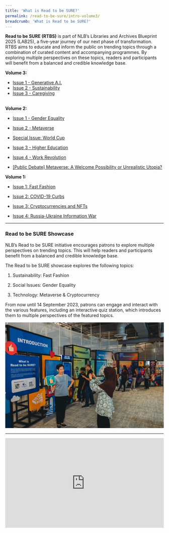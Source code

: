 ```yaml
---
title: 'What is Read to be SURE?'
permalink: /read-to-be-sure/intro-volume3/
breadcrumb: 'What is Read to be SURE?'
---
```


**Read to be SURE (RTBS)** is part of NLB’s Libraries and Archives Blueprint 2025 (LAB25), a five-year journey of our next phase of transformation. RTBS aims to educate and inform the public on trending topics through a combination of curated content and accompanying programmes. By exploring multiple perspectives on these topics, readers and participants will benefit from a balanced and credible knowledge base.

**Volume 3:**

- [Issue 1 - Generative A.I.](/read-to-be-sure-volume-3/issue1-generative-ai/)
- [Issue 2 - Sustainability](/read-to-be-sure-volume-3/issue2-sustainability/)
- [Issue 3 - Caregiving](/read-to-be-sure-volume-3/issue3-caregiving/)

<br>**Volume 2:**

- [Issue 1 - Gender Equality](/read-to-be-sure-volume-2/issue1-gender-equality/)

- [Issue 2 - Metaverse](/read-to-be-sure-volume-2/issue2-metaverse/)

- [Special Issue: World Cup](/read-to-be-sure-volume-2/special-issue1-worldcup/)

- [Issue 3 - Higher Education](/read-to-be-sure-volume-2/issue3-education/)

- [Issue 4 - Work Revolution](/read-to-be-sure-volume-2/issue4-workrevolution/)

- [[Public Debate] Metaverse: A Welcome Possibility or Unrealistic Utopia?](/read-to-be-sure-volume-2/mainstage-debate/)

  

**Volume 1:**

- [Issue 1: Fast Fashion](/read-to-be-sure/issue1-introduction/)

- [Issue 2: COVID-19 Curbs](/read-to-be-sure/issue2-overview/)

- [Issue 3: Cryptocurrencies and NFTs](/read-to-be-sure/issue3-overview/)

- [Issue 4: Russia-Ukraine Information War](/read-to-be-sure/issue4-ukraine/)

  

<hr>

### Read to be SURE Showcase

NLB’s Read to be SURE initiative encourages patrons to explore multiple perspectives on trending topics. This will help readers and participants benefit from a balanced and credible knowledge base.

The Read to be SURE showcase explores the following topics:

1. Sustainability: Fast Fashion

2. Social Issues: Gender Equality

3. Technology: Metaverse & Cryptocurrency


From now until 14 September 2023, patrons can engage and interact with the various features, including an interactive quiz station, which introduces them to multiple perspectives of the featured topics.

![](../images/RTBS-exhibition.jpg)



<hr>

<style>.embed-container { position: relative; padding-bottom: 56.25%; height: 0; overflow: hidden; max-width: 100%; } .embed-container iframe, .embed-container object, .embed-container embed { position: absolute; top: 0; left: 0; width: 100%; height: 100%; }</style><div class='embed-container'>
<iframe width="560" height="315" src="https://www.youtube.com/embed/erOZVTrw5Zc" title="YouTube video player" frameborder="0" allow="accelerometer; autoplay; clipboard-write; encrypted-media; gyroscope; picture-in-picture" allowfullscreen></iframe></div>


